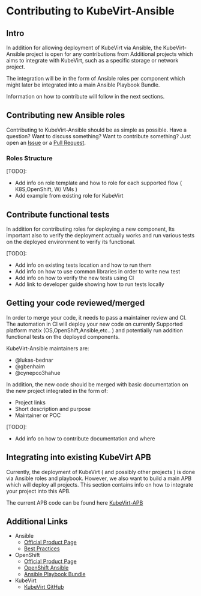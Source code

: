 # Contributing to KubeVirt-Ansible

## Intro

In addition for allowing deployment of KubeVirt via Ansible,
the KubeVirt-Ansible project is open for any contributions from
Additional projects which aims to integrate with KubeVirt, such 
as a specific storage or network project.

The integration will be in the form of Ansible roles per component
which might later be integrated into a main Ansible Playbook Bundle.

Information on how to contribute will follow in the next sections.

## Contributing new Ansible roles  

Contributing to KubeVirt-Ansible should be as simple as possible. 
Have a question? Want to discuss something? Want to contribute something? Just open an
[Issue](https://github.com/kubevirt/kubevirt-ansible/issues) or a [Pull
Request](https://github.com/kubevirt/kubevirt-ansible/pulls).

### Roles Structure

[TODO]: 
* Add info on role template and how to role for each supported flow ( K8S,OpenShift, W/ VMs )
* Add example from existing role for KubeVirt

## Contribute functional tests

In addition for contributing roles for deploying a new component,
Its important also to verify the deployment actually works and 
run various tests on the deployed environment to verify its functional.

[TODO]:
* Add info on existing tests location and how to run them 
* Add info on how to use common libraries in order to write new test
* Add info on how to verify the new tests using CI
* Add link to developer guide showing how to run tests locally

## Getting your code reviewed/merged

In order to merge your code, it needs to pass a maintainer review and CI.
The automation in CI will deploy your new code on currently
Supported platform matix (OS,OpenShift,Ansible,etc.. ) and potentially
run addition functional tests on the deployed components.

KubeVirt-Ansible maintainers are:

 * @lukas-bednar
 * @gbenhaim
 * @cynepco3hahue

In addition, the new code should be merged with basic documentation
on the new project integrated in the form of:

* Project links
* Short description and purpose
* Maintainer or POC

[TODO]:
* Add info on how to contribute documentation and where

## Integrating into existing KubeVirt APB

Currently, the deployment of KubeVirt ( and possibly other projects )
is done via Ansible roles and playbook. 
However, we also want to build a main APB which will deploy all projects.
This section contains info on how to integrate your project into this APB.

The current APB code can be found here [KubeVirt-APB](https://github.com/ansibleplaybookbundle/kubevirt-apb)


## Additional Links

* Ansible
  * [Official Product Page](https://ansible.com/)
  * [Best Practices](http://docs.ansible.com/ansible/latest/playbooks_best_practices.html)
* OpenShift
  * [Official Product Page](https://openshift.org/)
  * [OpenShift Ansible](https://github.com/openshift/openshift-ansible)
  * [Ansible Playbook Bundle](https://docs.openshift.org/latest/apb_devel/writing/reference.html)
* KubeVirt
  * [KubeVirt GitHub](https://github.com/kubevirt/)
